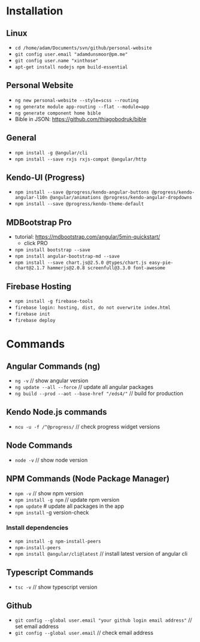 # Installation

## Linux
- `cd /home/adam/Documents/svn/github/personal-website`
- `git config user.email "adamdunsmoor@pm.me"`
- `git config user.name "xinthose"`
- `apt-get install nodejs npm build-essential`

## Personal Website
- `ng new personal-website --style=scss --routing`
- `ng generate module app-routing --flat --module=app`
- `ng generate component home bible`
- Bible in JSON: https://github.com/thiagobodruk/bible
 
## General
- `npm install -g @angular/cli`
- `npm install --save rxjs rxjs-compat @angular/http`

## Kendo-UI (Progress)
- `npm install --save @progress/kendo-angular-buttons @progress/kendo-angular-l10n @angular/animations @progress/kendo-angular-dropdowns`
- `npm install --save @progress/kendo-theme-default`

## MDBootstrap Pro 
- tutorial: https://mdbootstrap.com/angular/5min-quickstart/
    - click PRO
- `npm install bootstrap --save`
- `npm install angular-bootstrap-md --save`
- `npm install --save chart.js@2.5.0 @types/chart.js easy-pie-chart@2.1.7 hammerjs@2.0.8 screenfull@3.3.0 font-awesome`

## Firebase Hosting
- `npm install -g firebase-tools`
- `firebase login: hosting, dist, do not overwrite index.html`
- `firebase init`
- `firebase deploy`

# Commands

## Angular Commands (ng)
- `ng -v`    // show angular version
- `ng update --all --force` // update all angular packages
- `ng build --prod --aot --base-href "/eds4/"`   // build for production

## Kendo Node.js commands
- `ncu -u -f /^@progress/`  // check progress widget versions

## Node Commands
- `node -v` // show node version

## NPM Commands (Node Package Manager)
- `npm -v`  // show npm version
- `npm install -g npm`  // update npm version
- `npm update`  # update all packages in the app
- `npm install` -g version-check

### Install dependencies
- `npm install -g npm-install-peers`
- `npm-install-peers`
- `npm install @angular/cli@latest`  // install latest version of angular cli

## Typescript Commands
- `tsc -v`  // show typescript version
 
## Github
- `git config --global user.email "your github login email address"`  // set email address
- `git config --global user.email`  // check email address
